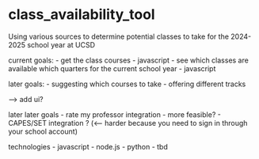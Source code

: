# class_availability_tool
Using various sources to determine potential classes to take for the 2024-2025 school year at UCSD

current goals:
    - get the class courses
        - javascript
    - see which classes are available which quarters for the current school year
        - javascript

later goals:
    - suggesting which courses to take
    - offering different tracks

--> add ui?

later later goals
    - rate my professor integration
        - more feasible?
    - CAPES/SET integration ? (<-- harder because you need to sign in through your school account)

technologies
    - javascript
    - node.js
    - python
    - tbd
